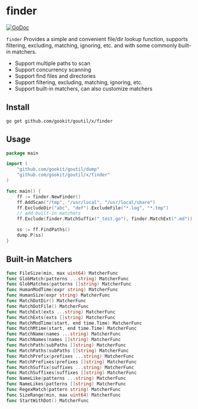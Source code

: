 # finder

[![GoDoc](https://godoc.org/github.com/goutil/x/finder?status.svg)](https://godoc.org/github.com/goutil/x/finder)

`finder` Provides a simple and convenient file/dir lookup function, 
supports filtering, excluding, matching, ignoring, etc.
and with some commonly built-in matchers.

- Support multiple paths to scan
- Support concurrency scanning
- Support find files and directories
- Support filtering, excluding, matching, ignoring, etc.
- Support built-in matchers, can also customize matchers

## Install

```shell
go get github.com/gookit/goutil/x/finder
```

## Usage

```go
package main

import (
	"github.com/gookit/goutil/dump"
	"github.com/gookit/goutil/x/finder"
)

func main() {
	ff := finder.NewFinder()
	ff.AddScan("/tmp", "/usr/local", "/usr/local/share")
	ff.ExcludeDir("abc", "def").ExcludeFile("*.log", "*.tmp")
	// add built-in matchers
	ff.Exclude(finder.MatchSuffix("_test.go"), finder.MatchExt(".md"))

	ss := ff.FindPaths()
	dump.P(ss)
}
```

## Built-in Matchers

```go
func FileSize(min, max uint64) MatcherFunc
func GlobMatch(patterns ...string) MatcherFunc
func GlobMatches(patterns []string) MatcherFunc
func HumanModTime(expr string) MatcherFunc
func HumanSize(expr string) MatcherFunc
func MatchDotDir() MatcherFunc
func MatchDotFile() MatcherFunc
func MatchExt(exts ...string) MatcherFunc
func MatchExts(exts []string) MatcherFunc
func MatchModTime(start, end time.Time) MatcherFunc
func MatchMtime(start, end time.Time) MatcherFunc
func MatchName(names ...string) MatcherFunc
func MatchNames(names []string) MatcherFunc
func MatchPath(subPaths []string) MatcherFunc
func MatchPaths(subPaths []string) MatcherFunc
func MatchPrefix(prefixes ...string) MatcherFunc
func MatchPrefixes(prefixes []string) MatcherFunc
func MatchSuffix(suffixes ...string) MatcherFunc
func MatchSuffixes(suffixes []string) MatcherFunc
func NameLike(patterns ...string) MatcherFunc
func NameLikes(patterns []string) MatcherFunc
func RegexMatch(pattern string) MatcherFunc
func SizeRange(min, max uint64) MatcherFunc
func StartWithDot() MatcherFunc
```

